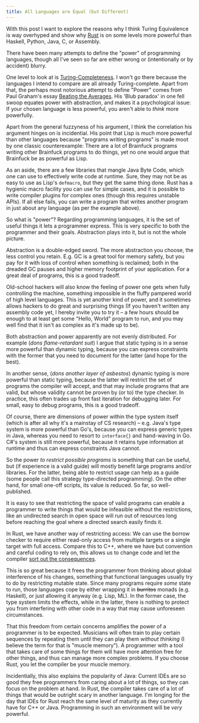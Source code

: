 ```yaml
---
title: All Languages are Equal (but Different)
---
```


With this post I want to explore the reasons why I think Turing Equivalence is 
way overhyped and show why [Rust](http://rust-lang.org) is on some levels more 
powerful than Haskell, Python, Java, C, or Assembly.

There have been many attempts to define the "power" of programming languages,
though all I've seen so far are either wrong or (intentionally or by accident)
blurry.

One level to look at is 
[Turing-Completeness](https://en.wikipedia.org/wiki/Turing_completeness). I
won't go there because the languages I intend to compare are all already 
Turing-complete. Apart from that, the perhaps most notorious attempt to define
"Power" comes from Paul Graham's essay 
[Beating the Averages](http://paulgraham.com/avg.html). His 'Blub paradox' in
one fell swoop equates power with abstraction, and makes it a psychological
issue: If your chosen language is less powerful, you aren't able to *think*
more powerfully.

Apart from the general fuzzyness of his argument, I think the correlation his 
argument hinges on is incidential. His point that Lisp is much more powerful 
than other languages because "programs writing programs" is made moot by one 
classic counterexample: There are a lot of Brainfuck programs writing other 
Brainfuck programs to do things, yet no one would argue that Brainfuck be as 
powerful as Lisp.

As an aside, there are a few libraries that mangle Java Byte Code, which one 
can use to effectively write code at runtime. Sure, they may not be as easy to 
use as Lisp's `defmacro`, but they get the same thing done. Rust has a hygienic
macro facility you can use for simple cases, and it is possible to write 
compiler plugins for complex ones (though this requires unstable APIs). If all 
else fails, you can write a program that writes another program in just about 
any language (as per the example above).

So what is "power"? Regarding programming languages, it is the set of useful
things it lets a programmer express. This is very specific to both the 
programmer and their goals. Abstraction plays into it, but is not the whole
picture.

Abstraction is a double-edged sword. The more abstraction you choose, the less 
control you retain. E.g. GC is a great tool for memory safety, but you pay for 
it with loss of control when something is reclaimed; both in the dreaded GC 
pauses and higher memory footprint of your application. For a great deal of 
programs, this is a good tradeoff.

Old-school hackers will also know the feeling of power one gets when fully
controlling the machine, something impossible in the fluffy pampered world of
high level languages. This is yet another kind of power, and it sometimes 
allows hackers to do great and surprising things (If you haven't written any
assembly code yet, I hereby invite you to try it – a few hours should be enough
to at least get some "Hello, World" program to run, and you may well find that 
it isn't as complex as it's made up to be).

Both abstraction and power apparently are not evenly distributed. For example 
(*dons flame-retardant suit*) I argue that static typing is in a sense more 
powerful than dynamic typing, because you can express constraints with the 
former that you need to document for the latter (and hope for the best).

In another sense, (*dons another layer of asbestos*) dynamic typing is more 
powerful than static typing, because the latter will restrict the set of 
programs the compiler will accept, and that may include programs that are 
valid, but whose validity cannot be proven by (or to) the type checker. In
practice, this often trades up front fast iteration for debugging later. For
small, easy to debug programs, this is a good tradeoff.

Of course, there are dimensions of power within the type system itself (which
is after all why it's a mainstay of CS research) – e.g. Java's type system is 
more powerful than Go's, because you can express generic types in Java, whereas
you need to resort to `interface{}` and hand-waving in Go. C#'s system is still
more powerful, because it retains type information at runtime and thus can
express constraints Java cannot.

So the power *to restrict possible programs* is something that can be useful,
but (if experience is a valid guide) will mostly benefit large programs and/or
libraries. For the latter, being able to restrict usage can help as a guide
(some people call this strategy type-directed programming). On the other hand,
for small one-off scripts, its value is reduced. So far, so well-published.

It is easy to see that restricting the space of valid programs can enable a 
programmer to write things that would be infeasible without the restrictions, 
like an undirected search in open space will run out of resources long before 
reaching the goal where a directed search easily finds it.

In Rust, we have another way of restricting access: We can use the borrow
checker to require either read-only access from multiple targets or a single
target with full access. Compare this to C++, where we have but convention and
careful coding to rely on, this allows us to change code and let the compiler
[sort out the consequences](http://manishearth.github.io/blog/2015/05/03/where-rust-really-shines/).

This is so great because it frees the programmer from thinking about global 
interference of his changes, something that functional languages usually try to 
do by restricting mutable state. Since many programs require *some* state to 
run, those languages cope by either wrapping it in <s>burritos</s> monads (e.g. 
Haskell), or just allowing it anyway (e.g. Lisp, ML). In the former case, the 
type system limits the effects, while in the latter, there is nothing to 
protect you from interfering with other code in a way that may cause unforeseen 
circumstances.

That this freedom from certain concerns amplifies the power of a programmer is 
to be expected. Musicians will often train to play certain sequences by 
repeating them until they can play them *without thinking* (I believe the term 
for that is "muscle memory"). A programmer with a tool that takes care of some 
things for them will have more attention free for other things, and thus can 
manage more complex problems. If you choose Rust, you let the compiler be your 
muscle memory.

Incidentially, this also explains the popularity of Java: Current IDEs are so 
good they free programmers from caring about a lot of things, so they can focus 
on the problem at hand. In Rust, the compiler takes care of a lot of things 
that would be outright scary in another language. I'm longing for the day that 
IDEs for Rust reach the same level of maturity as they currently have for C++ 
or Java. Programming in such an environment will be *very* powerful.
